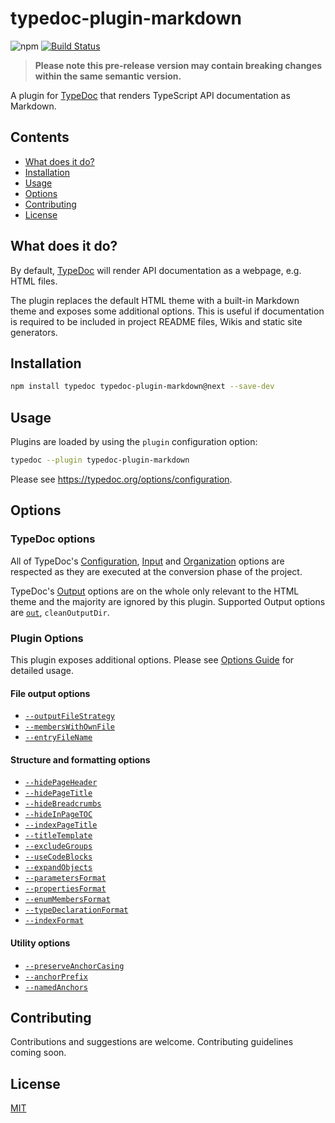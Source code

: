 # typedoc-plugin-markdown

![npm](https://img.shields.io/npm/v/typedoc-plugin-markdown%2Fnext?\&logo=npm) [![Build Status](https://github.com/tgreyuk/typedoc-plugin-markdown/actions/workflows/ci.yml/badge.svg?branch=master)](https://github.com/tgreyuk/typedoc-plugin-markdown/actions/workflows/ci.yml)

> **Please note this pre-release version may contain breaking changes within the same semantic version.**

A plugin for [TypeDoc](https://typedoc.org) that renders TypeScript API documentation as Markdown.

## Contents

* [What does it do?](#what-does-it-do)
* [Installation](#installation)
* [Usage](#usage)
* [Options](#options)
* [Contributing](#contributing)
* [License](#license)

## What does it do?

By default, [TypeDoc](https://typedoc.org) will render API documentation as a webpage, e.g. HTML files.

The plugin replaces the default HTML theme with a built-in Markdown theme and exposes some additional options. This is useful if documentation is required to be included in project README files, Wikis and static site generators.

## Installation

```bash
npm install typedoc typedoc-plugin-markdown@next --save-dev
```

## Usage

Plugins are loaded by using the `plugin` configuration option:

```bash
typedoc --plugin typedoc-plugin-markdown
```

Please see <https://typedoc.org/options/configuration>.

## Options

### TypeDoc options

All of TypeDoc's [Configuration](https://typedoc.org/options/configuration/), [Input](https://typedoc.org/options/input/) and [Organization](https://typedoc.org/options/organization/) options are respected as they are executed at the conversion phase of the project.

TypeDoc's [Output](https://typedoc.org/options/output/) options are on the whole only relevant to the HTML theme and the majority are ignored by this plugin. Supported Output options are [`out`](https://typedoc.org/options/output/#out), `cleanOutputDir`.

### Plugin Options

This plugin exposes additional options. Please see [Options Guide](./docs/guides/options.md) for detailed usage.

#### File output options

* [`--outputFileStrategy`](./docs/guides/options.md#--outputfilestrategy)
* [`--membersWithOwnFile`](./docs/guides/options.md#--memberswithownfile)
* [`--entryFileName`](./docs/guides/options.md#--entryfilename)

#### Structure and formatting options

* [`--hidePageHeader`](./docs/guides/options.md#--hidepageheader)
* [`--hidePageTitle`](./docs/guides/options.md#--hidepagetitle)
* [`--hideBreadcrumbs`](./docs/guides/options.md#--hidebreadcrumbs)
* [`--hideInPageTOC`](./docs/guides/options.md#--hideinpagetoc)
* [`--indexPageTitle`](./docs/guides/options.md#--indexpagetitle)
* [`--titleTemplate`](./docs/guides/options.md#--titletemplate)
* [`--excludeGroups`](./docs/guides/options.md#--excludegroups)
* [`--useCodeBlocks`](./docs/guides/options.md#--usecodeblocks)
* [`--expandObjects`](./docs/guides/options.md#--expandobjects)
* [`--parametersFormat`](./docs/guides/options.md#--parametersformat)
* [`--propertiesFormat`](./docs/guides/options.md#--propertiesformat)
* [`--enumMembersFormat`](./docs/guides/options.md#--enummembersformat)
* [`--typeDeclarationFormat`](./docs/guides/options.md#--typedeclarationformat)
* [`--indexFormat`](./docs/guides/options.md#--indexformat)

#### Utility options

* [`--preserveAnchorCasing`](./docs/guides/options.md#--preserveanchorcasing)
* [`--anchorPrefix`](./docs/guides/options.md#--anchorprefix)
* [`--namedAnchors`](./docs/guides/options.md#--namedanchors)

## Contributing

Contributions and suggestions are welcome. Contributing guidelines coming soon.

## License

[MIT](https://github.com/tgreyuk/typedoc-plugin-markdown/blob/master/LICENSE)
